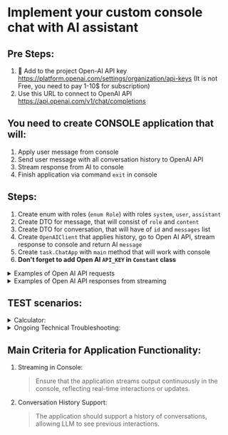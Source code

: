 # Implement your custom console chat with AI assistant

## Pre Steps:
1. 🔑 Add to the project Open-AI API key https://platform.openai.com/settings/organization/api-keys (It is not Free, you
   need to pay 1-10$ for subscription)
2. Use this URL to connect to OpenAI API https://api.openai.com/v1/chat/completions

## You need to create CONSOLE application that will:
1. Apply user message from console
2. Send user message with all conversation history to OpenAI API
3. Stream response from AI to console
4. Finish application via command `exit` in console

## Steps:
1. Create enum with roles (`enum Role`) with roles `system`, `user`, `assistant`
2. Create DTO for message, that will consist of `role` and `content`
3. Create DTO for conversation, that will have of `id` and `messages` list
4. Create `OpenAIClient` that applies history, go to Open AI API, stream response to console and return
   AI `message`
5. Create `task.ChatApp` with `main` method that will work with console
6. **Don't forget to add Open AI `API_KEY` in `Constant` class**

<details> 
<summary>Examples of Open AI API requests</summary>

**Only required fields in request body:**
```json
{
  "model": "gpt-4o-mini",
  "messages": [
    {
      "role": "system",
      "content": "You are a helpful assistant."
    },
    {
      "role": "user",
      "content": "What is the capital of France?"
    }
  ]
}
```
**Example with optional fields in request body**
```json
{
  "model": "gpt-4o-mini",
  "messages": [
    {
      "role": "system",
      "content": "You are a helpful assistant."
    },
    {
      "role": "user",
      "content": "What is the capital of France?"
    }
  ],
  "temperature": 0.7,
  "max_tokens": 100,
  "top_p": 1,
  "frequency_penalty": 0,
  "presence_penalty": 0,
  "stream": true
}
```
Full request:
```
POST https://api.openai.com/v1/chat/completions
Authorization: Bearer YOUR_API_KEY
Content-Type: application/json

{
  "model": "gpt-4",
  "messages": [
    {
      "role": "system",
      "content": "You are a helpful assistant."
    },
    {
      "role": "user",
      "content": "What is the capital of France?"
    }
  ],
  "stream": true
}

```

</details> 

<details> 
<summary>Examples of Open AI API responses from streaming</summary>

<b>Pay attention that it starts from 'data: ' (it has 6 chars and then content)</b>

```
data: {
  "id": "chatcmpl-7nZC2pX5L4hq7Uj8FjldjGmc",
  "object": "chat.completion.chunk",
  "created": 1677652280,
  "model": "gpt-4",
  "choices": [
    {
      "delta": {
        "role": "assistant"
      },
      "index": 0,
      "finish_reason": null
    }
  ]
}
```

```
data: {
  "id": "chatcmpl-7nZC2pX5L4hq7Uj8FjldjGmc",
  "object": "chat.completion.chunk",
  "created": 1677652281,
  "model": "gpt-4",
  "choices": [
    {
      "delta": {
        "content": "Hello"
      },
      "index": 0,
      "finish_reason": null
    }
  ]
}
```

```
data: {
  "id": "chatcmpl-7nZC2pX5L4hq7Uj8FjldjGmc",
  "object": "chat.completion.chunk",
  "created": 1677652282,
  "model": "gpt-4",
  "choices": [
    {
      "delta": {
        "content": "!"
      },
      "index": 0,
      "finish_reason": null
    }
  ]
}
```

When streaming is finished it returns `[DONE]`
```
data: [DONE]
```
</details> 

## TEST scenarios:
<details> 
<summary>Calculator:</summary>

- Prompt:
  ```
  You are a calculator. Your role is to perform mathematical computations and output the result as a number. Do NOT include any words, explanations, or units in your responses. Only provide the numeric result of the calculation.
  ```
- Scenario:
    ```
  Hi, what can u do?
  ```
  ~ '0'. Or 'Hi, I'm calculator and I can...'
    ```
  3*8
  ```
  ~ 24
    ```
  /2
  ```
  ~ 12
    ```
  -3
  ```
  ~ 9
    ```
  ^2
  ```
  ~ 81
</details> 

<details> 
<summary>Ongoing Technical Troubleshooting:</summary>

- Prompt:
  ```
  You are a Python expert and troubleshooting specialist. Your role is to assist in diagnosing and resolving technical issues related to Python programming. Provide clear, concise, and step-by-step solutions, ensuring the user understands the reasoning behind each step. When applicable, include example code, best practices, or alternative approaches. If the issue involves debugging, highlight the root cause and suggest efficient ways to fix or optimize the code. Always prioritize clarity, accuracy, and actionable advice.
  ```
- Scenario:
  ```
  Hi, what can u do?
  ```
  ~ Hi! I specialize in assisting with Python programming issues. Here's how I can help...
    ```
  I'm getting an error while running my Python script.
  ```
  ~ ... What’s the error message?
    ```
  'ModuleNotFoundError: No module named requests'.
  ```
  ~ This means the 'requests' library isn’t installed. You can install it by running `pip install requests`...
    ```
  I tried that, but now it says 'Permission denied'.
  ```
  ~ It seems you might not have the necessary permissions. Try using `sudo pip install` requests or run the command in a virtual environment.
    ```
  I set up the virtual environment, and now it works. But another error came up: 'ConnectionError'.
  ```
  ~ The 'ConnectionError' suggests an issue with your internet or the URL you’re trying to access...
</details> 

## Main Criteria for Application Functionality:
1. Streaming in Console:
   > Ensure that the application streams output continuously in the console, reflecting real-time interactions or updates.

2. Conversation History Support:
   > The application should support a history of conversations, allowing LLM to see previous interactions.
   
